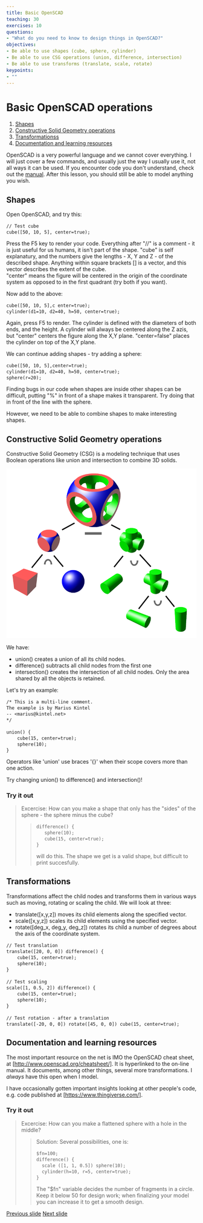 ```yaml
---
title: Basic OpenSCAD
teaching: 30
exercises: 10
questions:
- "What do you need to know to design things in OpenSCAD?"
objectives:
- Be able to use shapes (cube, sphere, cylinder)
- Be able to use CSG operations (union, difference, intersection)
- Be able to use transforms (translate, scale, rotate)
keypoints:
- ""
---
```


# Basic OpenSCAD operations
1. [Shapes](#shapes)
2. [Constructive Solid Geometry operations](#constructive-solid-geometry-operations)
1. [Transformationss](#transformations)
1. [Documentation and learning resources](#documentation-and-learning-resources)



OpenSCAD is a very powerful language and we cannot cover everything. 
I will just cover a few commands, and usually just the way I usually use it, not all ways it can be used. 
If you encounter code you don't understand, check out the [manual](http://www.openscad.org/cheatsheet/).
After this lesson, you should still be able to model anything you wish.

## Shapes

Open OpenSCAD, and try this:
~~~
// Test cube
cube([50, 10, 5], center=true);
~~~
Press the F5 key to render your code. 
Everything after "//" is a comment - it is just useful for us humans, it isn't part of the shape.
"cube" is self explanatury, and the numbers give the lengths - X, Y and Z - of the described shape.
Anything within square brackets [] is a vector, and this vector describes the extent of the cube.  
"center" means the figure will be centered in the origin of the coordinate system as opposed to in the first quadrant (try both if you want).

Now add to the above:
~~~
cube([50, 10, 5],c enter=true);
cylinder(d1=10, d2=40, h=50, center=true);
~~~
Again, press F5 to render.
The cylinder is defined with the diameters of both ends, and the height. 
A cylinder will always be centered along the Z azis, but "center" centers the figure along the X,Y plane. 
"center=false" places the cylinder on top of the X,Y plane. 

We can continue adding shapes - try adding a sphere:
~~~
cube([50, 10, 5],center=true);
cylinder(d1=10, d2=40, h=50, center=true);
sphere(r=20);
~~~
Finding bugs in our code when shapes are inside other shapes can be difficult, putting "%" in front of a shape makes it transparent.
Try doing that in front of the line with the sphere.

However, we need to be able to combine shapes to make interesting shapes.

## Constructive Solid Geometry operations
Constructive Solid Geometry (CSG) is a modeling technique that uses Boolean operations like union and intersection to combine 3D solids.

![alt text](bilder/Csg_tree.png "CSG objects can be represented by binary trees, where leaves represent primitives, and nodes represent operations. In this figure, the nodes are labeled {\displaystyle \cap } \cap  for intersection, {\displaystyle \cup } \cup  for union, and {\displaystyle -\!} -\! for difference. Image courtecy of https://commons.wikimedia.org/wiki/User:Zottie")

We have:

- union() creates a union of all its child nodes.
- difference() subtracts all child nodes from the first one
- intersection() creates the intersection of all child nodes. Only the area shared by all the objects is retained.

Let's try an example:
~~~
/* This is a multi-line comment.
The example is by Marius Kintel
-- <marius@kintel.net>
*/

union() {
    cube(15, center=true);
    sphere(10);
}
~~~
Operators like 'union' use braces '{}'  when their scope covers more than one action.

Try changing union() to difference() and intersection()!

### Try it out
> Excercise: How can you make a shape that only has the "sides" of the sphere - the sphere minus the cube?
>>~~~
>>difference() {
>>    sphere(10);
>>    cube(15, center=true);    
>>}
>>~~~
>> will do this. The shape we get is a valid shape, but difficult to print succesfully.

## Transformations
Transformations affect the child nodes and transforms them in various ways such as moving, rotating or scaling the child. We will look at three:
- translate([x,y,z]) moves its child elements along the specified vector. 
- scale([x,y,z]) scales its child elements using the specified vector. 
- rotate([deg_x, deg_y, deg_z]) rotates its child a number of degrees about the axis of the coordinate system.

~~~
// Test translation
translate([20, 0, 0]) difference() {
    cube(15, center=true);
    sphere(10);
}

// Test scaling
scale([1, 0.5, 2]) difference() {
    cube(15, center=true);
    sphere(10);
}

// Test rotation - after a translation
translate([-20, 0, 0]) rotate([45, 0, 0]) cube(15, center=true);
~~~

## Documentation and learning resources
The most important resource on the net is IMO the OpenSCAD cheat sheet, at [http://www.openscad.org/cheatsheet/]. 
It is hyperlinked to the on-line manual.
It documents, among other things, several more transformations. 
I _always_ have this open when I model.

I have occasionally gotten important insights looking at other people's code, e.g. code published at [https://www.thingiverse.com/].

### Try it out
> Excercise: How can you make a flattened sphere with a hole in the middle?
>> Solution: Several possibilities, one is:
>>~~~
>>$fn=100;
>>difference() {
>>   scale ([1, 1, 0.5]) sphere(10);
>>   cylinder(h=10, r=5, center=true);
>>}
>>~~~
>>The "$fn" variable decides the number of fragments in a circle. Keep it below 50 for design work; when finalizing your model you can increase it to get a smooth design.

[Previous slide](02-3D-printing.md)
[Next slide](04-modules.md)

